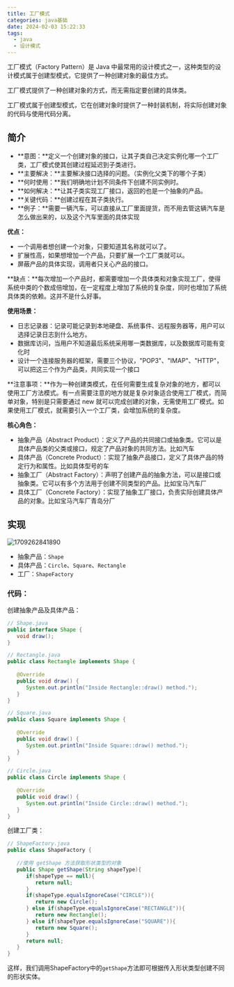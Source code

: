```yaml
---
title: 工厂模式
categories: java基础
date: 2024-02-03 15:22:33
tags: 
  - java
  - 设计模式
---
```


工厂模式（Factory Pattern）是 Java 中最常用的设计模式之一，这种类型的设计模式属于创建型模式，它提供了一种创建对象的最佳方式。

工厂模式提供了一种创建对象的方式，而无需指定要创建的具体类。

工厂模式属于创建型模式，它在创建对象时提供了一种封装机制，将实际创建对象的代码与使用代码分离。

## 简介

- **意图：**定义一个创建对象的接口，让其子类自己决定实例化哪一个工厂类，工厂模式使其创建过程延迟到子类进行。
- **主要解决：**主要解决接口选择的问题。（实例化父类下的哪个子类）
- **何时使用：**我们明确地计划不同条件下创建不同实例时。
- **如何解决：**让其子类实现工厂接口，返回的也是一个抽象的产品。
- **关键代码：**创建过程在其子类执行。
- **例子：**需要一辆汽车，可以直接从工厂里面提货，而不用去管这辆汽车是怎么做出来的，以及这个汽车里面的具体实现

**优点：**

- 一个调用者想创建一个对象，只要知道其名称就可以了。
- 扩展性高，如果想增加一个产品，只要扩展一个工厂类就可以。
- 屏蔽产品的具体实现，调用者只关心产品的接口。

**缺点：**每次增加一个产品时，都需要增加一个具体类和对象实现工厂，使得系统中类的个数成倍增加，在一定程度上增加了系统的复杂度，同时也增加了系统具体类的依赖。这并不是什么好事。

**使用场景：**

- 日志记录器：记录可能记录到本地硬盘、系统事件、远程服务器等，用户可以选择记录日志到什么地方。
- 数据库访问，当用户不知道最后系统采用哪一类数据库，以及数据库可能有变化时
- 设计一个连接服务器的框架，需要三个协议，"POP3"、"IMAP"、"HTTP"，可以把这三个作为产品类，共同实现一个接口

**注意事项：**作为一种创建类模式，在任何需要生成复杂对象的地方，都可以使用工厂方法模式。有一点需要注意的地方就是复杂对象适合使用工厂模式，而简单对象，特别是只需要通过 new 就可以完成创建的对象，无需使用工厂模式。如果使用工厂模式，就需要引入一个工厂类，会增加系统的复杂度。

**核心角色：**

- 抽象产品（Abstract Product）：定义了产品的共同接口或抽象类。它可以是具体产品类的父类或接口，规定了产品对象的共同方法。比如汽车
- 具体产品（Concrete Product）：实现了抽象产品接口，定义了具体产品的特定行为和属性。比如具体型号的车
- 抽象工厂（Abstract Factory）：声明了创建产品的抽象方法，可以是接口或抽象类。它可以有多个方法用于创建不同类型的产品。比如宝马汽车厂
- 具体工厂（Concrete Factory）：实现了抽象工厂接口，负责实际创建具体产品的对象。比如宝马汽车厂青岛分厂

## 实现

![1709262841890](https://hanser373.oss-cn-beijing.aliyuncs.com/img/202403011121986.png)

- 抽象产品：`Shape`
- 具体产品：`Circle`、`Square`、`Rectangle`
- 工厂：`ShapeFactory`

### 代码：

创建抽象产品及具体产品：

```java
// Shape.java
public interface Shape {
   void draw();
}

// Rectangle.java
public class Rectangle implements Shape {
 
   @Override
   public void draw() {
      System.out.println("Inside Rectangle::draw() method.");
   }
}

// Square.java
public class Square implements Shape {
 
   @Override
   public void draw() {
      System.out.println("Inside Square::draw() method.");
   }
}

// Circle.java
public class Circle implements Shape {
 
   @Override
   public void draw() {
      System.out.println("Inside Circle::draw() method.");
   }
}

```

创建工厂类：

```java
// ShapeFactory.java
public class ShapeFactory {
    
   //使用 getShape 方法获取形状类型的对象
   public Shape getShape(String shapeType){
      if(shapeType == null){
         return null;
      }        
      if(shapeType.equalsIgnoreCase("CIRCLE")){
         return new Circle();
      } else if(shapeType.equalsIgnoreCase("RECTANGLE")){
         return new Rectangle();
      } else if(shapeType.equalsIgnoreCase("SQUARE")){
         return new Square();
      }
      return null;
   }
}
```

这样，我们调用ShapeFactory中的`getShape`方法即可根据传入形状类型创建不同的形状实体。